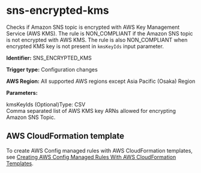 # sns\-encrypted\-kms<a name="sns-encrypted-kms"></a>

Checks if Amazon SNS topic is encrypted with AWS Key Management Service \(AWS KMS\)\. The rule is NON\_COMPLIANT if the Amazon SNS topic is not encrypted with AWS KMS\. The rule is also NON\_COMPLIANT when encrypted KMS key is not present in `kmsKeyIds` input parameter\.

**Identifier:** SNS\_ENCRYPTED\_KMS

**Trigger type:** Configuration changes

**AWS Region:** All supported AWS regions except Asia Pacific \(Osaka\) Region

**Parameters:**

kmsKeyIds \(Optional\)Type: CSV  
Comma separated list of AWS KMS key ARNs allowed for encrypting Amazon SNS Topic\.

## AWS CloudFormation template<a name="w29aac11c33c17b7d363c15"></a>

To create AWS Config managed rules with AWS CloudFormation templates, see [Creating AWS Config Managed Rules With AWS CloudFormation Templates](aws-config-managed-rules-cloudformation-templates.md)\.